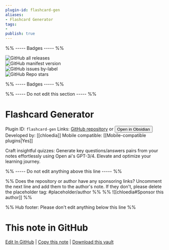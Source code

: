 ```yaml
---
plugin-id: flashcard-gen
aliases:
- Flashcard Generator
tags: 
- 
publish: true
---
```


%% ----- Badges ----- %%

![GitHub all releases](https://img.shields.io/github/downloads/chloedia/Obsidian_Quiz_Generator/total?color=573E7A&logo=github&style=for-the-badge)   
![GitHub manifest version](https://img.shields.io/github/manifest-json/v/chloedia/Obsidian_Quiz_Generator?color=573E7A&logo=github&style=for-the-badge)   
![GitHub issues by-label](https://img.shields.io/github/issues/chloedia/Obsidian_Quiz_Generator/help%20wanted?color=573E7A&logo=github&style=for-the-badge)   
![GitHub Repo stars](https://img.shields.io/github/stars/chloedia/Obsidian_Quiz_Generator?color=573E7A&logo=github&style=for-the-badge)

%% ----- Badges ----- %%

%% ----- Do not edit this section ----- %%

# Flashcard Generator

Plugin ID: `flashcard-gen`
Links: [GitHub repository](https://github.com/chloedia/Obsidian_Quiz_Generator) or [<button id=HH>Open in Obsidian</button>](obsidian://show-plugin?id=flashcard-gen)
Developed by: [[chloedia]]
Mobile compatible: [[Mobile-compatible plugins|Yes]]

Craft insightful quizzes: Generate key questions/answers pairs from your notes effortlessly using Open ai's GPT-3/4. Elevate and optimize your learning journey.

%% ----- Do not edit anything above this line ----- %% 

%% Does the repository or author have any sponsoring links? Uncomment the next line and add them to the author's note. If they don't, please delete the placeholder tag: #placeholder/author %%
%% ![[chloedia#Sponsor this author]] %%

%% Hub footer: Please don't edit anything below this line %%

# This note in GitHub

<span class="git-footer">[Edit In GitHub](https://github.dev/obsidian-community/obsidian-hub/blob/main/02%20-%20Community%20Expansions/02.05%20All%20Community%20Expansions/Plugins/flashcard-gen.md "git-hub-edit-note") | [Copy this note](https://raw.githubusercontent.com/obsidian-community/obsidian-hub/main/02%20-%20Community%20Expansions/02.05%20All%20Community%20Expansions/Plugins/flashcard-gen.md "git-hub-copy-note") | [Download this vault](https://github.com/obsidian-community/obsidian-hub/archive/refs/heads/main.zip "git-hub-download-vault") </span>
